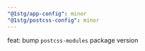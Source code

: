```yaml
---
"@1stg/app-config": minor
"@1stg/postcss-config": minor
---
```


feat: bump `postcss-modules` package version
